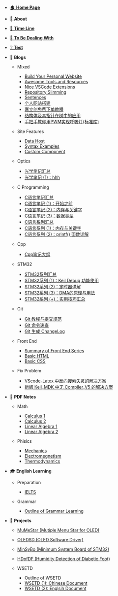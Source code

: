 - [🏠 **Home Page**](HOMEPAGE.md)
- [👋 **About**](README.md)
- [📃 **Time Line**](TimeLine.md)
- [📰 **To Be Dealing With**](ToBeDealingWith.md)
- [❔ **Test**](Test.md)



- 📓 **Blogs**
  - Mixed
    - [Build Your Personal Website](Blogs/Mixed/BuildYourSite.md)
    - [Awesome Tools and Resources](Blogs/Mixed/Awesome%20Tools%20and%20Resources.md)
    - [Nice VSCode Extensions](Blogs/Mixed/Nice%20VSCode%20Extenstions.md)
    - [Repository Slimming](Blogs/Mixed/RepoSlimming.md)
    - [Sentences](Blogs/Mixed/Sentences.md)
    - [个人网站搭建](Blogs/Mixed/个人网站搭建.md)
    - [嘉立创免费下单教程](Blogs/Mixed/嘉立创免费下单教程.md)
    - [结构体及其指针在树中的应用](Blogs/Mixed/结构体及其指针在树中的应用.md)
    - [手把手教你用PWM实现呼吸灯(标准库)](Blogs/Mixed/手把手教你用PWM实现呼吸灯(标准库).md)
  - Site Features
    - [Data Host](Blogs/SiteFeatures/Data%20Host.md)
    - [Syntax Examples](Blogs/SiteFeatures/Syntax%20Examples.md)
    - [Custom Component](Blogs/SiteFeatures/Custom%20Component.md)

  - Optics
    - [光学笔记汇总](Blogs/Optics/光学笔记汇总.md)
    - [光学笔记 (1)：hhh](Blogs/Optics/光学笔记%20(1)：hhh.md)
  - C Programming
    - [C语言笔记汇总](Blogs/C/C语言笔记汇总.md)
    - [C语言笔记 (1)：开始之前](Blogs/C/C语言笔记%20(1)：开始之前.md)
    - [C语言笔记 (2)：内存与关键字](Blogs/C/C语言笔记%20(2)：内存与关键字.md)
    - [C语言笔记 (3)：数据类型](Blogs/C/C语言笔记%20(3)：数据类型.md)
    - [C语言系列汇总](Blogs/C/C语言系列汇总.md)
    - [C语言系列 (1)：内存与关键字](Blogs/C/C语言系列%20(1)：内存与关键字.md)
    - [C语言系列 (2)：printf() 函数详解](Blogs/C/C语言系列%20(2)：printf()%20函数详解.md)
  - Cpp
    - [Cpp笔记大纲](Blogs/Cpp/Cpp笔记大纲.md)
  - STM32
    - [STM32系列汇总](Blogs/STM32/STM32系列汇总.md)
    - [STM32系列 (1)：Keil Debug 功能使用](Blogs/STM32/STM32系列%20(1)：Keil%20Debug%20功能使用.md)
    - [STM32系列 (2)：定时器详解](Blogs/STM32/STM32系列%20(2)：定时器详解.md)
    - [STM32系列 (3)：DMA的原理与用法](Blogs/STM32/STM32系列%20(3)：DMA的原理与用法.md)
    - [STM32系列 (+)：实用技巧汇总](Blogs/STM32/STM32系列%20(+)：实用技巧汇总.md)
  - Git
    - [Git 教程与提交规范](Blogs/Git/Git教程与提交规范.md)
    - [Git 命令速查](Blogs/Git/Git命令速查.md)
    - [Git 生成 ChangeLog](Blogs/Git/Git生成ChangeLog.md)
  - Front End
    - [Summary of Front End Series](Blogs/FrontEnd/Summary%20of%20Front%20End%20Series.md)
    - [Basic HTML](Blogs/FrontEnd/Basic%20HTML.md)
    - [Basic CSS](Blogs/FrontEnd/Basic%20CSS.md)
  - Fix Problem
    - [VScode-Latex 中反向搜索失灵的解决方案](Blogs/FixProblem/VScode-Latex中反向搜索失灵的解决方案.md)
    - [新版 Keil_MDK 中无 Compiler_V5 的解决方案](Blogs/FixProblem/新版keil_MDK中无compiler_v5的解决方案.md)



- 📖 **PDF Notes**
  - Math

    - [Calculus 1](Notes/Math/Calculus%201%20Notes.md)
    - [Calculus 2](Notes/Math/Calculus2Notes.md)
    - [Linear Algebra 1](Notes/Math/Linear%20Algebra%201%20notes.md)
    - [Linear Algebra 2](Notes/Math/Linear%20Algebra%202%20notes.md)
  - Phisics
    - [Mechanics](Notes/Phisics/Mecanics%20notes.md)
    - [Electromegnetism](Notes/Phisics/Electromegnetism%20Notes.md)
    - [Thermodynamics](Notes/Phisics/Thermodynamics%20notes.md)



- 🎓 **English Learning**
  - Preparation
    - [IELTS](EnglishLearning/Preparation/IELTS.md)
  - Grammar

    - [Outline of Grammar Learning](EnglishLearning/Grammar/OutlineOfGrammar.md)



- 📝 **Projects**
  - [MuMeStar (Mutiple Menu Star for OLED)](Projects/MuMeStar%20(Mutiple%20Menu%20Star%20for%20OLED)%20详解.md)
  - [OLEDSD (OLED Software Driver)](Projects/OLEDSD%20(OLED%20Software%20Driver).md)
  - [MinSyBo (Minimum System Board of STM32)](Projects/MinSyBo%20(Minimum%20System%20Board%20of%20STM32)%20详解.md)
  - [HDofDF (Humidity Detection of Diabetic Foot)](Projects/HDofDF.md)
  - WSETD

    - [Outline of WSETD](Projects/WSETD/OutlineOfWSETD.md)
    - [WSETD (1): Chinese Document](Projects/WSETD/WSETD(1)-ChineseDocument.md)
    - [WSETD (2): Englsih Document](Projects/WSETD/WSETD(2)-EnglishDocument.md)




<!-- 🔗 -->